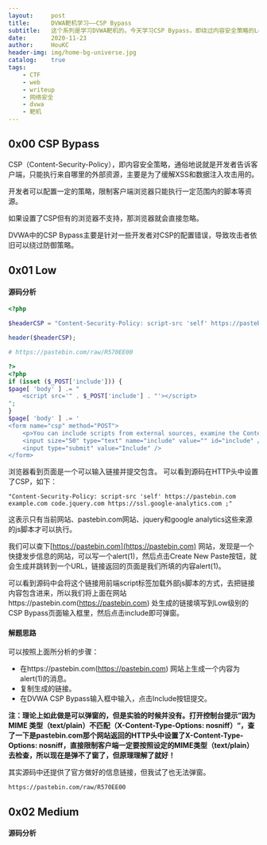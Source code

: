 ```yaml
---
layout:     post
title:      DVWA靶机学习——CSP Bypass
subtitle:   这个系列是学习DVWA靶机的。今天学习CSP Bypass，即绕过内容安全策略的Low、Medium、High、Impossible级别。
date:       2020-11-23
author:     HouKC
header-img: img/home-bg-universe.jpg
catalog:    true
tags:
    - CTF
    - web
    - writeup
    - 网络安全
    - dvwa
    - 靶机
---
```



## 0x00 CSP Bypass
CSP（Content-Security-Policy），即内容安全策略，通俗地说就是开发者告诉客户端，只能执行来自哪里的外部资源，主要是为了缓解XSS和数据注入攻击用的。

开发者可以配置一定的策略，限制客户端浏览器只能执行一定范围内的脚本等资源。

如果设置了CSP但有的浏览器不支持，那浏览器就会直接忽略。

DVWA中的CSP Bypass主要是针对一些开发者对CSP的配置错误，导致攻击者依旧可以绕过防御策略。


## 0x01 Low
#### 源码分析
```php
<?php

$headerCSP = "Content-Security-Policy: script-src 'self' https://pastebin.com  example.com code.jquery.com https://ssl.google-analytics.com ;"; // allows js from self, pastebin.com, jquery and google analytics.

header($headerCSP);

# https://pastebin.com/raw/R570EE00

?>
<?php
if (isset ($_POST['include'])) {
$page[ 'body' ] .= "
    <script src='" . $_POST['include'] . "'></script>
";
}
$page[ 'body' ] .= '
<form name="csp" method="POST">
    <p>You can include scripts from external sources, examine the Content Security Policy and enter a URL to include here:</p>
    <input size="50" type="text" name="include" value="" id="include" />
    <input type="submit" value="Include" />
</form>
```
浏览器看到页面是一个可以输入链接并提交包含。
可以看到源码在HTTP头中设置了CSP，如下：

```
"Content-Security-Policy: script-src 'self' https://pastebin.com  example.com code.jquery.com https://ssl.google-analytics.com ;"
```
这表示只有当前网站、pastebin.com网站、jquery和google analytics这些来源的js脚本才可以执行。

我们可以查下[https://pastebin.com](https://pastebin.com) 网站，发现是一个快捷发步信息的网站，可以写一个alert(1)，然后点击Create New Paste按钮，就会生成并跳转到一个URL，链接返回的页面是我们所填的内容alert(1)。

可以看到源码中会将这个链接用前端script标签加载外部js脚本的方式，去把链接内容包含进来，所以我们将上面在网站https://pastebin.com(https://pastebin.com) 处生成的链接填写到Low级别的CSP Bypass页面输入框里，然后点击include即可弹窗。

#### 解题思路
可以按照上面所分析的步骤：
- 在https://pastebin.com(https://pastebin.com) 网站上生成一个内容为alert(1)的消息。
- 复制生成的链接。
- 在DVWA CSP Bypass输入框中输入，点击Include按钮提交。

**注：理论上如此做是可以弹窗的，但是实验的时候并没有。打开控制台提示”因为 MIME 类型（text/plain）不匹配（X-Content-Type-Options: nosniff）“，查了一下是pastebin.com那个网站返回的HTTP头中设置了X-Content-Type-Options: nosniff，直接限制客户端一定要按照设定的MIME类型（text/plain）去检查，所以现在是弹不了窗了，但原理理解了就好！**


其实源码中还提供了官方做好的信息链接，但我试了也无法弹窗。
```
https://pastebin.com/raw/R570EE00
```



## 0x02 Medium
#### 源码分析
```php
```